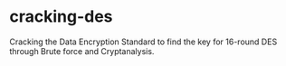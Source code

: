 # cracking-des
Cracking the Data Encryption Standard to find the key for 16-round DES through Brute force and Cryptanalysis. 
